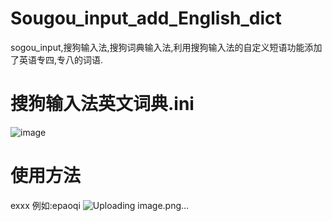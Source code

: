 # Sougou_input_add_English_dict
sogou_input,搜狗输入法,搜狗词典输入法,利用搜狗输入法的自定义短语功能添加了英语专四,专八的词语.
# 搜狗输入法英文词典.ini
![image](https://user-images.githubusercontent.com/62323046/143666018-f2a1bcff-1b71-46f3-b74f-4fefda6d4f84.png)
# 使用方法
exxx
例如:epaoqi
![Uploading image.png…]()
